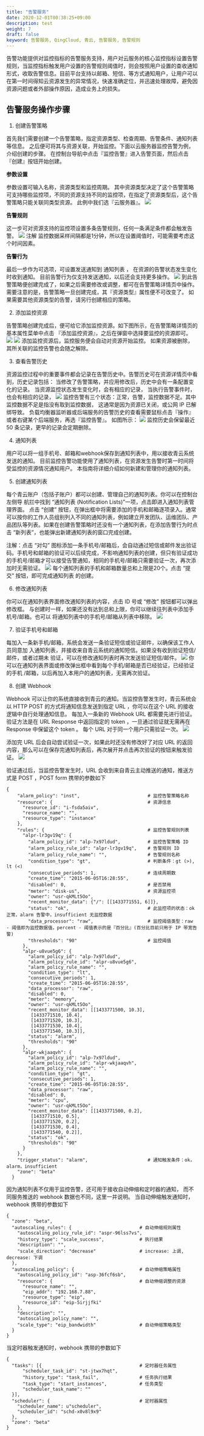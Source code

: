 ```yaml
---
title: "告警服务"
date: 2020-12-01T00:38:25+09:00
description: test
weight: 7
draft: false
keyword: 告警服务, QingCloud, 青云, 告警服务, 告警规则
---
```


告警功能提供对监控指标的告警服务支持，用户对云服务的核心监控指标设置告警规则，当监控指标触发用户设置的告警规则阈值时，则会按照用户设置的查收通知形式，收取告警信息。目前平台支持以邮箱、短信、等方式通知用户，让用户可以在第一时间得知云资源发生的异常情况，快速准确定位，并迅速处理故障，避免因资源问题或者外部操作原因，造成业务上的损失。

## 告警服务操作步骤

1. 创建告警策略

首先我们需要创建一个告警策略，指定资源类型、检查周期、告警条件、通知列表等信息。 之后便可将其与资源关联，开始监控。下面以云服务器监控告警为例，介绍创建的步骤。
在控制台导航中点击『监控告警』进入告警页面，然后点击『创建』按钮开始创建。

**参数设置**

参数设置可输入名称，资源类型和监控周期。 其中资源类型决定了这个告警策略可支持哪些监控项，不同的资源支持不同的监控项，在指定了资源类型后，这个告警策略只能关联同类型资源。 此例中我们选『云服务器』。
![](../_images/20201109144653.png)

**告警规则**

这一步可对资源支持的监控项设置多条告警规则，任何一条满足条件都会触发告警。
![](../_images/202011041716.png)
注解
监控数据采样间隔都是1分钟，所以在设置阈值时，可能需要考虑这个时间因素。

**告警行为**

最后一步作为可选项，可设置发送通知到 通知列表 ， 在资源的告警状态发生变化时收到通知。
目前告警行为仅支持发送通知，以后还会支持更多操作。
![](../_images/202011041717.png)
到此告警策略便创建完成了，如果之后需要修改或调整，都可在告警策略详情页中操作。 需要注意的是，告警策略一旦创建完成，其『资源类型』属性便不可改变了。 如果需要其他资源类型的告警，请另行创建相应的策略。

2. 添加监控资源

告警策略创建完成后，便可给它添加监控资源。如下图所示，在告警策略详情页的基本属性菜单中点击 『添加监控资源』，之后在弹窗中选择要监控的资源即可。
![](../_images/202011041719.png)
![](../_images/202011041720.png)
添加监控资源后，监控服务便会自动对资源开始监控。 如果资源被删除，其所关联的监控告警也会随之解除。

3. 查看告警历史

资源监控过程中的重要事件都会记录在告警历史中。告警历史可在资源详情页中看到，历史记录包括：
当修改了告警策略，并应用修改后，历史中会有一条配置变化的记录。
当资源监控状态发生变化时，会有相应的记录，
当执行告警事件时，也会有相应的记录，
![](../_images/202011041721.png)
监控告警有三个状态：正常，告警，监控数据不足。其中监控数据不足是指没有取到监控数据， 这通常是因为资源已关闭，或公网 IP 已解绑导致。
负载均衡器监听器或后端服务的告警历史的查看需要鼠标点击『操作』或者右键某个后端服务，再选『监控告警』。 如图所示：
![](../_images/202011041722.png)
监控历史会保留最近 50 条记录，更早的记录会定期删除。

4. 通知列表

用户可以将一组手机号、邮箱和webhook保存到通知列表中，用以接收青云系统发送的通知。 目前监控告警功能使用了通知列表，在资源发生告警时第一时间将受监控的资源情况通知用户。
本指南将详细介绍如何新建和管理你的通知列表。

5. 创建通知列表

每个青云账户（包括子账户）都可以创建、管理自己的通知列表。你可以在控制台左侧导 航拦中找到 “通知列表 (Notification Lists)”一项，点击即进入通知列表管理界面。
点击 “创建” 按钮，在弹出框中将需要添加的手机和邮箱逐项录入。通常可以按你的工作人员组别列入不同的通知列表，例如建立开发团队、运维团队、产品团队等列表。如果在创建告警策略时还没有一个通知列表，在添加告警行为时点击 “新列表”，也能弹出新建通知列表的窗口完成创建。

注解：点击 “对勾” 图标添加一条手机号/邮箱后，会自动通过短信或邮件发出验证码。手机号和邮箱的验证可以后续完成，不影响通知列表的创建，但只有验证成功的手机号/邮箱才可以接受告警通知，相同的手机号/邮箱只需要验证一次，再次添加时无需验证。
![](../_images/202011041724.png)
每个通知列表的手机和邮箱数量总和上限是20个。点击 “提交” 按钮，即可完成通知列表 的创建。

6. 修改通知列表

你可以在通知列表界面修改通知列表的内容，点击 ID 号或 “修改” 按钮都可以弹出修改框。 与创建时一样，如果还没有达到总和上限，你可以继续往列表中添加手机号/邮箱。也可以 将通知列表中的手机号/邮箱从列表中移除。
![](../_images/202011041725.png)

7. 验证手机号和邮箱

每加入一条新手机/邮箱，系统会发送一条验证短信或验证邮件，以确保该工作人员同意加 入通知列表，并接收来自青云系统的通知短信。如果没有收到验证短信/邮件，或者过期未 验证，可以在修改通知列表时再次发送验证短信/邮件。
![](../_images/202011041726.png)
你可以在通知列表界面或修改弹出框中看到每个手机/邮箱是否已经验证，已经验证的手机 /邮箱，以后再加入本用户的通知列表，无需再次验证。

8. 创建 Webhook

Webhook 可以让你的系统直接收到青云的通知。当监控告警发生时，青云系统会以 HTTP POST 的方式将通知信息发送到指定 URL ，你可以在这个 URL 的接收逻辑中自行处理通知信息。
每加入一条新的 Webhook URL 都需要先进行验证。验证方法是在 URL Response 中返回指定的 token ，一旦通过验证就无需再在 Response 中保留这个 token 。 每个 URL 对于同一个用户只需验证一次。
![](../_images/202011041727.png)

添加完 URL 后会自动尝试验证一次，如果此时还没有修改好了对应 URL 的返回内容，那么可以在保存完通知列表后，再次展开并点击再次验证的按钮来触发验证。
![](../_images/202011041728.png)

验证通过后，当监控告警发生时，URL 会收到来自青云主动推送的通知，推送方式是 POST ，POST form 携带的参数如下
```
{
    "alarm_policy": "inst",                         # 监控告警策略名称
    "resource": {                                   # 资源信息
      "resource_id": "i-fsda5aiv",
      "resource_name": "",
      "resource_type": "instance"
    },
    "rules": {                                      # 监控告警规则列表
      "alpr-lr3gv19q": {
        "alarm_policy_id": "alp-7x97ldud",          # 监控告警策略 ID
        "alarm_policy_rule_id": "alpr-lr3gv19q",    # 告警规则 ID
        "alarm_policy_rule_name": "",               # 告警规则名称
        "condition_type": "gt",                     # 判断条件：gt (>), lt (<)
        "consecutive_periods": 1,                   # 连续周期数
        "create_time": "2015-06-05T16:28:55",
        "disabled": 0,                              # 是否禁用
        "meter": "disk-us",                         # 资源监控项
        "owner": "usr-qkMLt5Oo",
        "recent_monitor_data": {"/": [[1433771551, 6]]},
        "status": "ok",                             # 此监控项的状态：ok 正常，alarm 告警中，insufficient 无监控数据
        "data_processor": "raw",                    # 监控阈值类型：raw - 阈值即为监控数据值，percent - 阈值表示的是『百分比』(百分比目前只用于 IP 带宽告警)
        "thresholds": "90"                          # 监控阈值
      },
      "alpr-u8vue5g6": {
        "alarm_policy_id": "alp-7x97ldud",
        "alarm_policy_rule_id": "alpr-u8vue5g6",
        "alarm_policy_rule_name": "",
        "condition_type": "lt",
        "consecutive_periods": 1,
        "create_time": "2015-06-05T16:28:55",
        "data_processor": "raw",
        "disabled": 0,
        "meter": "memory",
        "owner": "usr-qkMLt5Oo",
        "recent_monitor_data": [[1433771500, 10.3],
         [1433771510, 10.4],
         [1433771520, 10.3],
         [1433771530, 10.4],
         [1433771540, 10.3]],
        "status": "alarm",
        "thresholds": "90"
      },
      "alpr-wkjaaqvh": {
        "alarm_policy_id": "alp-7x97ldud",
        "alarm_policy_rule_id": "alpr-wkjaaqvh",
        "alarm_policy_rule_name": "",
        "condition_type": "gt",
        "consecutive_periods": 1,
        "create_time": "2015-06-05T16:28:55",
        "data_processor": "raw",
        "disabled": 0,
        "meter": "cpu",
        "owner": "usr-qkMLt5Oo",
        "recent_monitor_data": [[1433771500, 0.2],
         [1433771510, 0.5],
         [1433771520, 0.2],
         [1433771530, 0.4],
         [1433771540, 0.2]],
        "status": "ok",
        "thresholds": "90"
      }
    },
    "trigger_status": "alarm",                      # 通知触发条件：ok，alarm，insufficient
    "zone": "beta"
  }

```


因为通知列表不仅用于监控告警，还可用于接收自动伸缩和定时器的通知， 而不同服务推送的 webhook 数据也不同，这里一并说明。
当自动伸缩触发通知时，webhook 携带的参数如下
```
{
  "zone": "beta",
  "autoscaling_rules": {                         # 自动伸缩规则属性
    "autoscaling_policy_rule_id": "aspr-96lss7vs",
    "history_type": "scale_success",             # 执行结果
    "description": "",
    "scale_direction": "decrease"                # increase: 上调, decrease: 下调
  },
  "autoscaling_policy": {                        # 自动伸缩策略属性
    "autoscaling_policy_id": "asp-36fcf6sb",
    "resource": {                                # 自动伸缩调整的资源
      "resource_name": "",
      "eip_addr": "192.168.7.88",
      "resource_type": "eip",
      "resource_id": "eip-5irjjfki"
    },
    "description": "",
    "autoscaling_policy_name": "",
    "scale_type": "eip_bandwidth"                # 自动伸缩策略类型
  }
}
```

当定时器触发通知时，webhook 携带的参数如下
```
{
  "tasks": [{                                    # 定时器任务属性
      "scheduler_task_id": "st-jtwx7hqt",
      "history_type": "task_fail",               # 任务执行结果
      "task_type": "start_instances",            # 任务类型
      "scheduler_task_name": ""
  }],
  "scheduler": {                                 # 定时器属性
    "scheduler_name": u"scheduler",
    "scheduler_id": "schd-x0v8l9x9"
  },
  "zone": "beta"
}
```
